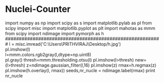 Nuclei-Counter
==============

import numpy as np
import scipy as s
import matplotlib.pylab as pl
from scipy import misc
import matplotlib.pyplot as plt
import mahotas as mmm
from scipy import ndimage
import pymorph as h
#########################################################
l = misc.imread('C:\Users\PRITHVIRAJ\Desktop/h.jpg')  
pl.imshow(l)                                            
l=mmm.colors.rgb2gray(l,dtype=np.uint8)                 
pl.gray()
thresh=mmm.thresholding.otsu(l)
pl.imshow(l>thresh)
new=(l>thresh)
z=ndimage.gaussian_filter(l,16)
pl.imshow(z)
rmax=h.regmax(z)
pl.imshow(h.overlay(l, rmax))
seeds,nr_nucle = ndimage.label(rmax)
print nr_nucle

